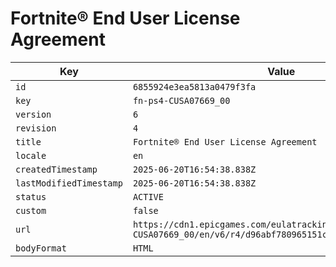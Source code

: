 # Fortnite® End User License Agreement

| Key | Value |
| --- | ----- |
| `id` | `6855924e3ea5813a0479f3fa` |
| `key` | `fn-ps4-CUSA07669_00` |
| `version` | `6` |
| `revision` | `4` |
| `title` | `Fortnite® End User License Agreement` |
| `locale` | `en` |
| `createdTimestamp` | `2025-06-20T16:54:38.838Z` |
| `lastModifiedTimestamp` | `2025-06-20T16:54:38.838Z` |
| `status` | `ACTIVE` |
| `custom` | `false` |
| `url` | `https://cdn1.epicgames.com/eulatracking-download/fn-ps4-CUSA07669_00/en/v6/r4/d96abf780965151c848f4633a6bd1f83.pdf` |
| `bodyFormat` | `HTML` |
